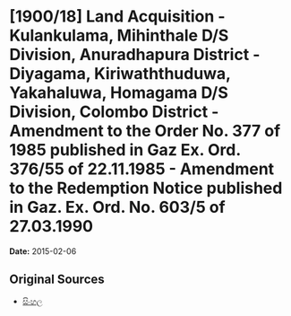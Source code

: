 # [1900/18] Land Acquisition - Kulankulama, Mihinthale D/S Division, Anuradhapura District - Diyagama, Kiriwaththuduwa, Yakahaluwa, Homagama  D/S Division, Colombo District - Amendment to the Order No. 377 of 1985 published in Gaz Ex. Ord. 376/55 of 22.11.1985 - Amendment to the Redemption Notice published in Gaz. Ex. Ord. No. 603/5 of 27.03.1990

**Date:** 2015-02-06

## Original Sources

- [සිංහල](https://documents.gov.lk/view/extra-gazettes/2015/2/1900-18_S.pdf)
